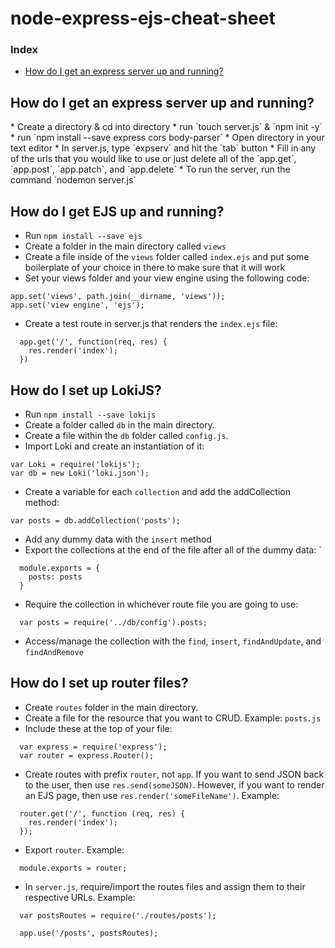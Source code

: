 # node-express-ejs-cheat-sheet

### Index
* [How do I get an express server up and running?](#express)

<h2 id="express">How do I get an express server up and running?</h2>
* Create a directory & cd into directory
* run `touch server.js` & `npm init -y`
* run `npm install --save express cors body-parser`
* Open directory in your text editor
* In server.js, type `expserv` and hit the `tab` button
* Fill in any of the urls that you would like to use or just delete all of the `app.get`, `app.post`, `app.patch`, and `app.delete`
* To run the server, run the command `nodemon server.js`

## How do I get EJS up and running?
* Run `npm install --save ejs`
* Create a folder in the main directory called `views`
* Create a file inside of the `views` folder called `index.ejs` and put some boilerplate of your choice in there to make sure that it will work
* Set your views folder and your view engine using the following code:
```
app.set('views', path.join(__dirname, 'views'));
app.set('view engine', 'ejs');
```
* Create a test route in server.js that renders the `index.ejs` file:
```
  app.get('/', function(req, res) {
    res.render('index');
  })
```

## How do I set up LokiJS?
* Run `npm install --save lokijs`
* Create a folder called `db` in the main directory.
* Create a file within the `db` folder called `config.js`.
* Import Loki and create an instantiation of it:
```
var Loki = require('lokijs');
var db = new Loki('loki.json');
```
* Create a variable for each `collection` and add the addCollection method:
```
var posts = db.addCollection('posts');
```
* Add any dummy data with the `insert` method
* Export the collections at the end of the file after all of the dummy data: `
```
  module.exports = {
    posts: posts
  }
```
* Require the collection in whichever route file you are going to use:

```
  var posts = require('../db/config').posts;
```
* Access/manage the collection with the `find`, `insert`, `findAndUpdate`, and `findAndRemove`

## How do I set up router files?
* Create `routes` folder in the main directory.
* Create a file for the resource that you want to CRUD. Example: `posts.js`
* Include these at the top of your file:
```
  var express = require('express');
  var router = express.Router();
```
* Create routes with prefix `router`, not `app`. If you want to send JSON back to the user, then use `res.send(someJSON)`. However, if you want to render an EJS page, then use `res.render('someFileName')`. Example:
```
  router.get('/', function (req, res) {
    res.render('index');
  });
```
* Export `router`. Example:
```
  module.exports = router;
```
* In `server.js`, require/import the routes files and assign them to their respective URLs. Example:
```
  var postsRoutes = require('./routes/posts');

  app.use('/posts', postsRoutes);
```
